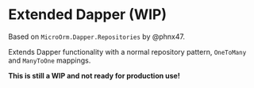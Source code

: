 # Extended Dapper (WIP)

Based on `MicroOrm.Dapper.Repositories` by @phnx47.

Extends Dapper functionality with a normal repository pattern, `OneToMany` and `ManyToOne` mappings.

**This is still a WIP and not ready for production use!**
